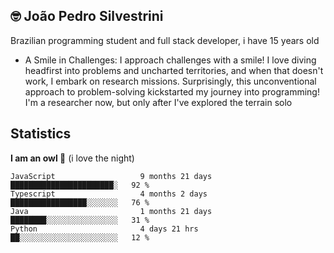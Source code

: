 ## 🤓 João Pedro Silvestrini

Brazilian programming student and full stack developer, i have 15 years old

- A Smile in Challenges: I approach challenges with a smile! I love diving headfirst into problems and uncharted territories, and when that doesn't work, I embark on research missions. Surprisingly, this unconventional approach to problem-solving kickstarted my journey into programming! I'm a researcher now, but only after I've explored the terrain solo

## Statistics
**I am an owl 🦉** (i love the night)

```text
JavaScript                   9 months 21 days         ███████████████████████░   92 %
Typescript                   4 months 2 days        █████████████████░░░░░░░   76 %
Java                         1 months 21 days       ████████░░░░░░░░░░░░░░░░   31 %
Python                       4 days 21 hrs          ██░░░░░░░░░░░░░░░░░░░░░░   12 %
```
